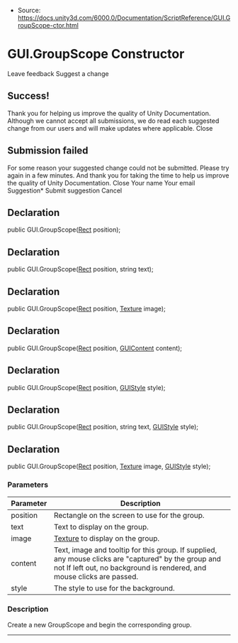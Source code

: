* Source: https://docs.unity3d.com/6000.0/Documentation/ScriptReference/GUI.GroupScope-ctor.html

# GUI.GroupScope Constructor
Leave feedback
Suggest a change
## Success!
Thank you for helping us improve the quality of Unity Documentation. Although we cannot accept all submissions, we do read each suggested change from our users and will make updates where applicable.
Close
## Submission failed
For some reason your suggested change could not be submitted. Please <a>try again</a> in a few minutes. And thank you for taking the time to help us improve the quality of Unity Documentation.
Close
Your name Your email Suggestion* Submit suggestion
Cancel
## Declaration
public GUI.GroupScope([Rect](https://docs.unity3d.com/6000.0/Documentation/ScriptReference/Rect.html) position); 
## Declaration
public GUI.GroupScope([Rect](https://docs.unity3d.com/6000.0/Documentation/ScriptReference/Rect.html) position, string text); 
## Declaration
public GUI.GroupScope([Rect](https://docs.unity3d.com/6000.0/Documentation/ScriptReference/Rect.html) position, [Texture](https://docs.unity3d.com/6000.0/Documentation/ScriptReference/Texture.html) image); 
## Declaration
public GUI.GroupScope([Rect](https://docs.unity3d.com/6000.0/Documentation/ScriptReference/Rect.html) position, [GUIContent](https://docs.unity3d.com/6000.0/Documentation/ScriptReference/GUIContent.html) content); 
## Declaration
public GUI.GroupScope([Rect](https://docs.unity3d.com/6000.0/Documentation/ScriptReference/Rect.html) position, [GUIStyle](https://docs.unity3d.com/6000.0/Documentation/ScriptReference/GUIStyle.html) style); 
## Declaration
public GUI.GroupScope([Rect](https://docs.unity3d.com/6000.0/Documentation/ScriptReference/Rect.html) position, string text, [GUIStyle](https://docs.unity3d.com/6000.0/Documentation/ScriptReference/GUIStyle.html) style); 
## Declaration
public GUI.GroupScope([Rect](https://docs.unity3d.com/6000.0/Documentation/ScriptReference/Rect.html) position, [Texture](https://docs.unity3d.com/6000.0/Documentation/ScriptReference/Texture.html) image, [GUIStyle](https://docs.unity3d.com/6000.0/Documentation/ScriptReference/GUIStyle.html) style); 
### Parameters
Parameter | Description  
---|---  
position | Rectangle on the screen to use for the group.  
text | Text to display on the group.  
image |  [Texture](https://docs.unity3d.com/6000.0/Documentation/ScriptReference/Texture.html) to display on the group.  
content | Text, image and tooltip for this group. If supplied, any mouse clicks are "captured" by the group and not If left out, no background is rendered, and mouse clicks are passed.  
style | The style to use for the background.  
### Description
Create a new GroupScope and begin the corresponding group.
* * *
